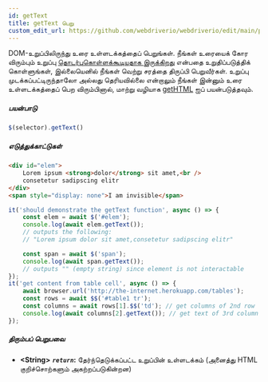```yaml
---
id: getText
title: getText பெறு
custom_edit_url: https://github.com/webdriverio/webdriverio/edit/main/packages/webdriverio/src/commands/element/getText.ts
---
```


DOM-உறுப்பிலிருந்து உரை உள்ளடக்கத்தைப் பெறுங்கள். நீங்கள் 
உரையைக் கோர விரும்பும் உறுப்பு [தொடர்புகொள்ளக்கூடியதாக இருக்கிறது](http://www.w3.org/TR/webdriver/#interactable) 
என்பதை உறுதிப்படுத்திக் கொள்ளுங்கள், இல்லையெனில் நீங்கள் வெற்று சரத்தை திருப்பி பெறுவீர்கள். உறுப்பு முடக்கப்பட்டிருந்தாலோ அல்லது
தெரியவில்லை என்றாலும் நீங்கள் இன்னும் உரை உள்ளடக்கத்தைப் பெற விரும்பினால், மாற்று வழியாக [getHTML](https://webdriver.io/docs/api/element/getHTML) ஐப் பயன்படுத்தவும்.

##### பயன்பாடு

```js
$(selector).getText()
```

##### எடுத்துக்காட்டுகள்

```html title="index.html"
<div id="elem">
    Lorem ipsum <strong>dolor</strong> sit amet,<br />
    consetetur sadipscing elitr
</div>
<span style="display: none">I am invisible</span>
```

```js title="getText.js"
it('should demonstrate the getText function', async () => {
    const elem = await $('#elem');
    console.log(await elem.getText());
    // outputs the following:
    // "Lorem ipsum dolor sit amet,consetetur sadipscing elitr"

    const span = await $('span');
    console.log(await span.getText());
    // outputs "" (empty string) since element is not interactable
});
it('get content from table cell', async () => {
    await browser.url('http://the-internet.herokuapp.com/tables');
    const rows = await $$('#table1 tr');
    const columns = await rows[1].$$('td'); // get columns of 2nd row
    console.log(await columns[2].getText()); // get text of 3rd column
});
```

##### திரும்பப் பெறுபவை

- **&lt;String&gt;**
            **<code><var>return</var></code>:**  தேர்ந்தெடுக்கப்பட்ட உறுப்பின் உள்ளடக்கம் (அனைத்து HTML குறிச்சொற்களும் அகற்றப்படுகின்றன)